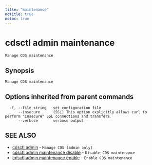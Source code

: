 ```yaml
---
title: "maintenance"
notitle: true
notoc: true
---
```

# cdsctl admin maintenance

`Manage CDS maintenance`

## Synopsis

`Manage CDS maintenance`

## Options inherited from parent commands

```
  -f, --file string   set configuration file
      --insecure      (SSL) This option explicitly allows curl to perform "insecure" SSL connections and transfers.
      --verbose       verbose output
```

## SEE ALSO

* [cdsctl admin](/docs/components/cdsctl/admin/)	 - `Manage CDS (admin only)`
* [cdsctl admin maintenance disable](/docs/components/cdsctl/admin/maintenance/disable/)	 - `Disable CDS maintenance`
* [cdsctl admin maintenance enable](/docs/components/cdsctl/admin/maintenance/enable/)	 - `Enable CDS maintenance`

